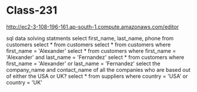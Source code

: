 # Class-231
http://ec2-3-108-196-161.ap-south-1.compute.amazonaws.com/editor

sql data solving statments
select first_name, last_name, phone from customers
select * from customers
select * from  customers where first_name = 'Alexander'
select * from  customers where first_name = 'Alexander' and last_name = 'Fernandez'
select * from  customers where first_name = 'Alexander' or last_name = 'Fernandez'
select the company_name and contact_name of all the companies who are based out of either the USA or UK?
select * from suppliers where country = 'USA' or country = 'UK' 

